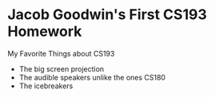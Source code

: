 # Jacob Goodwin's First CS193 Homework

My Favorite Things about CS193
- The big screen projection
- The audible speakers unlike the ones CS180
- The icebreakers